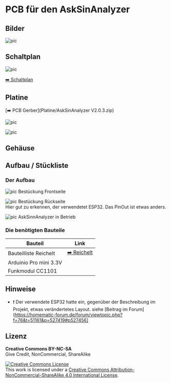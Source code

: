 # PCB für den AskSinAnalyzer


## Bilder

![pic](Images/AskSinAnalyzer.jpg)

## Schaltplan

![pic](Images/Schaltplan.png)

[:arrow_right: Schaltplan](Images/Schaltplan.pdf)


## Platine

[:arrow_right: PCB Gerber](Platine/AskSinAnalyzer V2.0.3.zip)

![pic](Images/PCB_AskSinAnalyzer-Front.png)

![pic](Images/PCB_AskSinAnalyzer-Back.png)

## Gehäuse


## Aufbau / Stückliste

### Der Aufbau
![pic](Images/AskSinAnalyzer_Front.jpg)
Bestückung Frontseite<br>

![pic](Images/AskSinAnalyzer_Back.jpg)
Bestückung Rückseite<br>
Hier gut zu erkennen, der verwendetet ESP32. Das PinOut ist etwas anders.<br>

![pic](Images/AskSinAnalyzer.jpg)
AskSinnAnalyzer in Betrieb<br>



### Die benötigten Bauteile
| Bauteil | Link |
| --------|------|
|Bauteilliste Reichelt|[:arrow_right: Reichelt](https://www.reichelt.de/my/1678090) |
|Arduinio Pro mini 3.3V | |
|Funkmodul CC1101| |


## Hinweise

- :exclamation: Der verwendete ESP32 hatte ein, gegenüber der Beschreibung im Projekt, etwas verändertetes Layout. siehe [Beitrag im Forum](https://homematic-forum.de/forum/viewtopic.php?f=76&t=51161&p=527419#p527456]


## Lizenz

**Creative Commons BY-NC-SA**<br>
Give Credit, NonCommercial, ShareAlike

<a rel="license" href="http://creativecommons.org/licenses/by-nc-sa/4.0/"><img alt="Creative Commons License" style="border-width:0" src="https://i.creativecommons.org/l/by-nc-sa/4.0/88x31.png" /></a><br />This work is licensed under a <a rel="license" href="http://creativecommons.org/licenses/by-nc-sa/4.0/">Creative Commons Attribution-NonCommercial-ShareAlike 4.0 International License</a>.
